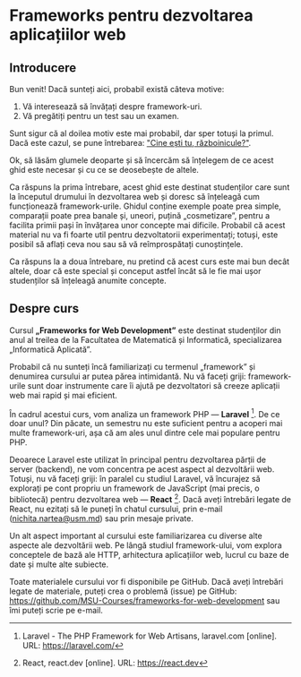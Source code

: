 # Frameworks pentru dezvoltarea aplicațiilor web

## Introducere

Bun venit! Dacă sunteți aici, probabil există câteva motive:
1. Vă interesează să învățați despre framework-uri.
2. Vă pregătiți pentru un test sau un examen.

Sunt sigur că al doilea motiv este mai probabil, dar sper totuși la primul. Dacă este cazul, se pune întrebarea: ["Cine ești tu, războinicule?"](https://i.imgur.com/GRHnz3A.png).

Ok, să lăsăm glumele deoparte și să încercăm să înțelegem de ce acest ghid este necesar și cu ce se deosebește de altele.

Ca răspuns la prima întrebare, acest ghid este destinat studenților care sunt la începutul drumului în dezvoltarea web și doresc să înțeleagă cum funcționează framework-urile. Ghidul conține exemple poate prea simple, comparații poate prea banale și, uneori, puțină „cosmetizare”, pentru a facilita primii pași în învățarea unor concepte mai dificile. Probabil că acest material nu va fi foarte util pentru dezvoltatorii experimentați; totuși, este posibil să aflați ceva nou sau să vă reîmprospătați cunoștințele.

Ca răspuns la a doua întrebare, nu pretind că acest curs este mai bun decât altele, doar că este special și conceput astfel încât să le fie mai ușor studenților să înțeleagă anumite concepte.

## Despre curs

Cursul **„Frameworks for Web Development”** este destinat studenților din anul al treilea de la Facultatea de Matematică și Informatică, specializarea „Informatică Aplicată”.

Probabil că nu sunteți încă familiarizați cu termenul „framework” și denumirea cursului ar putea părea intimidantă. Nu vă faceți griji: framework-urile sunt doar instrumente care îi ajută pe dezvoltatori să creeze aplicații web mai rapid și mai eficient.

În cadrul acestui curs, vom analiza un framework PHP — **Laravel** [^1]. De ce doar unul? Din păcate, un semestru nu este suficient pentru a acoperi mai multe framework-uri, așa că am ales unul dintre cele mai populare pentru PHP.

Deoarece Laravel este utilizat în principal pentru dezvoltarea părții de server (backend), ne vom concentra pe acest aspect al dezvoltării web. Totuși, nu vă faceți griji: în paralel cu studiul Laravel, vă încurajez să explorați pe cont propriu un framework de JavaScript (mai precis, o bibliotecă) pentru dezvoltarea web — **React** [^2]. Dacă aveți întrebări legate de React, nu ezitați să le puneți în chatul cursului, prin e-mail ([nichita.nartea@usm.md](mailto:nichita.nartea@usm.md)) sau prin mesaje private.

Un alt aspect important al cursului este familiarizarea cu diverse alte aspecte ale dezvoltării web. Pe lângă studiul framework-ului, vom explora conceptele de bază ale HTTP, arhitectura aplicațiilor web, lucrul cu baze de date și multe alte subiecte.

Toate materialele cursului vor fi disponibile pe GitHub. Dacă aveți întrebări legate de materiale, puteți crea o problemă (issue) pe GitHub: https://github.com/MSU-Courses/frameworks-for-web-development sau îmi puteți scrie pe e-mail.

[^1]: Laravel - The PHP Framework for Web Artisans, laravel.com [online]. URL: https://laravel.com/
[^2]: React, react.dev [online]. URL: https://react.dev
